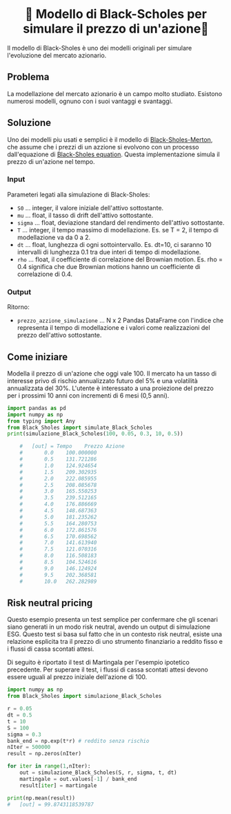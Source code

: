 <h1 align="center" style="border-botom: none">
  <b>
    🐍 
Modello di Black-Scholes per simulare il prezzo di un'azione🐍     
  </b>
</h1>

Il modello di Black-Sholes è uno dei modelli originali per simulare l'evoluzione del mercato azionario.

## Problema

La modellazione del mercato azionario è un campo molto studiato. Esistono numerosi modelli, ognuno con i suoi vantaggi e svantaggi.

## Soluzione

Uno dei modelli piu usati e semplici è il modello di [Black-Sholes-Merton](https://en.wikipedia.org/wiki/Black%E2%80%93Scholes_model), che assume che i prezzi di un azzione si evolvono con un processo dall'equazione di [Black-Sholes equation](https://en.wikipedia.org/wiki/Black%E2%80%93Scholes_equation). Questa implementazione simula il prezzo di un'azione nel tempo.

### Input

Parameteri legati alla simulazione di Black-Sholes:
 - `S0`    ... integer, il valore iniziale dell'attivo sottostante.
 - `mu`    ... float, il tasso di drift dell'attivo sottostante.
 - `sigma` ... float, deviazione standard del rendimento dell'attivo sottostante.
 - `T`     ... integer, il tempo massimo di modellazione. Es. se T = 2, il tempo di modellazione va da 0 a 2.
 - `dt`    ... float, lunghezza di ogni sottointervallo. Es. dt=10, ci saranno 10 intervalli di lunghezza 0.1 tra due interi di tempo di modellazione.
 - `rho`   ... float, il coefficiente di correlazione del Brownian motion. Es. rho = 0.4 significa che due  Brownian motions hanno un coefficiente di correlazione di 0.4.

### Output

Ritorno:
 - `prezzo_azzione_simulazione` ... N x 2 Pandas DataFrame con l'indice che representa il tempo di modellazione e i valori come realizzazioni del prezzo dell'attivo sottostante.

## Come iniziare

Modella il prezzo di un'azione che oggi vale 100. Il mercato ha un tasso di interesse privo di rischio annualizzato futuro del 5% e una volatilità annualizzata del 30%. L'utente è interessato a una proiezione del prezzo per i prossimi 10 anni con incrementi di 6 mesi (0,5 anni).

``` python
import pandas as pd
import numpy as np
from typing import Any
from Black_Sholes import simulate_Black_Scholes
print(simulazione_Black_Scholes(100, 0.05, 0.3, 10, 0.5))

    #   [out] = Tempo    Prezzo Azione               
    #       0.0    100.000000
    #       0.5    131.721286
    #       1.0    124.924654
    #       1.5    209.302935
    #       2.0    222.085955
    #       2.5    208.085678
    #       3.0    165.550253
    #       3.5    239.512165
    #       4.0    176.886669
    #       4.5    148.687363
    #       5.0    181.235262
    #       5.5    164.280753
    #       6.0    172.861576
    #       6.5    170.698562
    #       7.0    141.613940
    #       7.5    121.070316
    #       8.0    116.508183
    #       8.5    104.524616
    #       9.0    146.124924
    #       9.5    202.368581
    #       10.0   262.282989
```
## Risk neutral pricing
Questo esempio presenta un test semplice per confermare che gli scenari siano generati in un modo risk neutral, avendo un output di simulazione ESG. Questo test si basa sul fatto che in un contesto risk neutral, esiste una relazione esplicita tra il prezzo di uno strumento finanziario a reddito fisso e i flussi di cassa scontati attesi.

Di seguito è riportato il test di Martingala per l'esempio ipotetico precedente. Per superare il test, i flussi di cassa scontati attesi devono essere uguali al prezzo iniziale dell'azione di 100.

``` python
import numpy as np
from Black_Sholes import simulazione_Black_Scholes

r = 0.05
dt = 0.5
t = 10
S = 100
sigma = 0.3
bank_end = np.exp(t*r) # reddito senza rischio
nIter = 500000
result = np.zeros(nIter)

for iter in range(1,nIter):
    out = simulazione_Black_Scholes(S, r, sigma, t, dt)
    martingale = out.values[-1] / bank_end
    result[iter] = martingale

print(np.mean(result))
#   [out] = 99.8743118539787                

```
